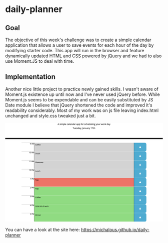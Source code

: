 # daily-planner

## Goal
The objective of this week's challenge was to create a simple calendar application that allows a user to save events for each hour of the day by modifying starter code. This app will run in the browser and feature dynamically updated HTML and CSS powered by jQuery and we had to also use Moment.JS to deal with time.

## Implementation
Another nice little project to practice newly gained skills. I wasn't aware of Moment.js existence up until now and I've never used jQuery before. While Moment.js seems to be expendable and can be easily substituted by JS Date module I believe that jQuery shortened the code and improved it's readability considerably. Most of my work was on js file leaving index.html unchanged and style.css tweaked just a bit.

![image of daily-planner app](./assets/screenshot.png)

You can have a look at the site here: https://michalous.github.io/daily-planner